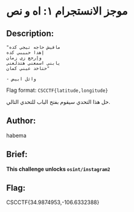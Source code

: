 # موجز الانستجرام ١: اه و نص

## Description: 
```
"مافيش حاجه تيجي كده
إهدا حبيبي كده
وإرجع زي زمان
يابني اسمعني هتدلعني
حتاخد عيني كمان"

- وائل ابيض
```

Flag format: `CSCCTF{latitude,longitude}`

حل هذا التحدي سيقوم بفتح الباب للتحدي التالي.

## Author: 
habema

## Brief: 
**This challenge unlocks `osint/instagram2`**

## Flag: 
CSCCTF{34.9874953,-106.6332388}